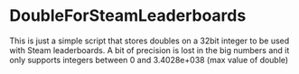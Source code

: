 # DoubleForSteamLeaderboards

This is just a simple script that stores doubles on a 32bit integer to be used with Steam leaderboards. 
A bit of precision is lost in the big numbers and it only supports integers between 0 and 3.4028e+038 (max value of double)
